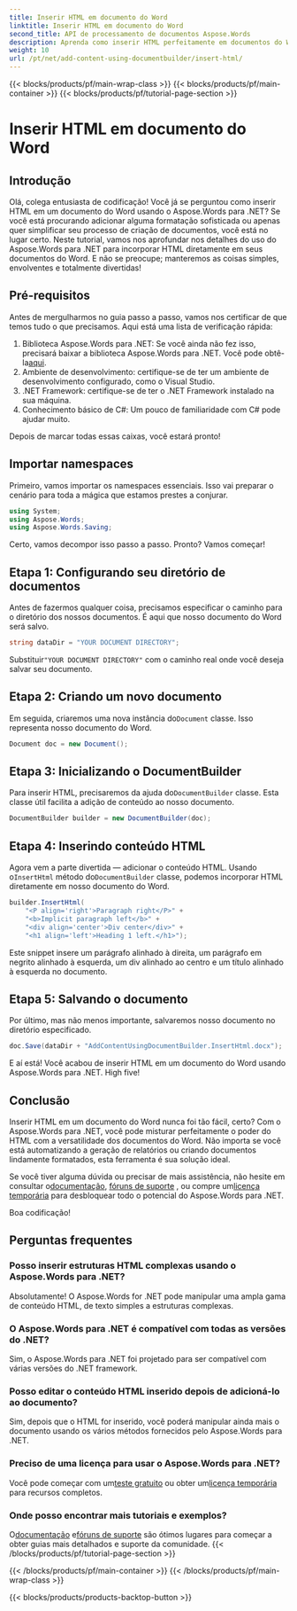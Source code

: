 ```yaml
---
title: Inserir HTML em documento do Word
linktitle: Inserir HTML em documento do Word
second_title: API de processamento de documentos Aspose.Words
description: Aprenda como inserir HTML perfeitamente em documentos do Word usando o Aspose.Words para .NET com nosso tutorial detalhado passo a passo. Perfeito para desenvolvedores.
weight: 10
url: /pt/net/add-content-using-documentbuilder/insert-html/
---
```


{{< blocks/products/pf/main-wrap-class >}}
{{< blocks/products/pf/main-container >}}
{{< blocks/products/pf/tutorial-page-section >}}

# Inserir HTML em documento do Word

## Introdução

Olá, colega entusiasta de codificação! Você já se perguntou como inserir HTML em um documento do Word usando o Aspose.Words para .NET? Se você está procurando adicionar alguma formatação sofisticada ou apenas quer simplificar seu processo de criação de documentos, você está no lugar certo. Neste tutorial, vamos nos aprofundar nos detalhes do uso do Aspose.Words para .NET para incorporar HTML diretamente em seus documentos do Word. E não se preocupe; manteremos as coisas simples, envolventes e totalmente divertidas!

## Pré-requisitos

Antes de mergulharmos no guia passo a passo, vamos nos certificar de que temos tudo o que precisamos. Aqui está uma lista de verificação rápida:

1.  Biblioteca Aspose.Words para .NET: Se você ainda não fez isso, precisará baixar a biblioteca Aspose.Words para .NET. Você pode obtê-la[aqui](https://releases.aspose.com/words/net/).
2. Ambiente de desenvolvimento: certifique-se de ter um ambiente de desenvolvimento configurado, como o Visual Studio.
3. .NET Framework: certifique-se de ter o .NET Framework instalado na sua máquina.
4. Conhecimento básico de C#: Um pouco de familiaridade com C# pode ajudar muito.

Depois de marcar todas essas caixas, você estará pronto!

## Importar namespaces

Primeiro, vamos importar os namespaces essenciais. Isso vai preparar o cenário para toda a mágica que estamos prestes a conjurar.

```csharp
using System;
using Aspose.Words;
using Aspose.Words.Saving;
```

Certo, vamos decompor isso passo a passo. Pronto? Vamos começar!

## Etapa 1: Configurando seu diretório de documentos

Antes de fazermos qualquer coisa, precisamos especificar o caminho para o diretório dos nossos documentos. É aqui que nosso documento do Word será salvo.

```csharp
string dataDir = "YOUR DOCUMENT DIRECTORY";
```

 Substituir`"YOUR DOCUMENT DIRECTORY"` com o caminho real onde você deseja salvar seu documento.

## Etapa 2: Criando um novo documento

 Em seguida, criaremos uma nova instância do`Document` classe. Isso representa nosso documento do Word.

```csharp
Document doc = new Document();
```

## Etapa 3: Inicializando o DocumentBuilder

 Para inserir HTML, precisaremos da ajuda do`DocumentBuilder` classe. Esta classe útil facilita a adição de conteúdo ao nosso documento.

```csharp
DocumentBuilder builder = new DocumentBuilder(doc);
```

## Etapa 4: Inserindo conteúdo HTML

 Agora vem a parte divertida — adicionar o conteúdo HTML. Usando o`InsertHtml` método do`DocumentBuilder` classe, podemos incorporar HTML diretamente em nosso documento do Word.

```csharp
builder.InsertHtml(
    "<P align='right'>Paragraph right</P>" +
    "<b>Implicit paragraph left</b>" +
    "<div align='center'>Div center</div>" +
    "<h1 align='left'>Heading 1 left.</h1>");
```

Este snippet insere um parágrafo alinhado à direita, um parágrafo em negrito alinhado à esquerda, um div alinhado ao centro e um título alinhado à esquerda no documento.

## Etapa 5: Salvando o documento

Por último, mas não menos importante, salvaremos nosso documento no diretório especificado.

```csharp
doc.Save(dataDir + "AddContentUsingDocumentBuilder.InsertHtml.docx");
```

E aí está! Você acabou de inserir HTML em um documento do Word usando Aspose.Words para .NET. High five!

## Conclusão

Inserir HTML em um documento do Word nunca foi tão fácil, certo? Com o Aspose.Words para .NET, você pode misturar perfeitamente o poder do HTML com a versatilidade dos documentos do Word. Não importa se você está automatizando a geração de relatórios ou criando documentos lindamente formatados, esta ferramenta é sua solução ideal.

 Se você tiver alguma dúvida ou precisar de mais assistência, não hesite em consultar o[documentação](https://reference.aspose.com/words/net/), [fóruns de suporte](https://forum.aspose.com/c/words/8) , ou compre um[licença temporária](https://purchase.aspose.com/temporary-license/) para desbloquear todo o potencial do Aspose.Words para .NET.

Boa codificação!

## Perguntas frequentes

### Posso inserir estruturas HTML complexas usando o Aspose.Words para .NET?  
Absolutamente! O Aspose.Words for .NET pode manipular uma ampla gama de conteúdo HTML, de texto simples a estruturas complexas.

### O Aspose.Words para .NET é compatível com todas as versões do .NET?  
Sim, o Aspose.Words para .NET foi projetado para ser compatível com várias versões do .NET framework.

### Posso editar o conteúdo HTML inserido depois de adicioná-lo ao documento?  
Sim, depois que o HTML for inserido, você poderá manipular ainda mais o documento usando os vários métodos fornecidos pelo Aspose.Words para .NET.

### Preciso de uma licença para usar o Aspose.Words para .NET?  
 Você pode começar com um[teste gratuito](https://releases.aspose.com/) ou obter um[licença temporária](https://purchase.aspose.com/temporary-license/) para recursos completos.

### Onde posso encontrar mais tutoriais e exemplos?  
 O[documentação](https://reference.aspose.com/words/net/) e[fóruns de suporte](https://forum.aspose.com/c/words/8) são ótimos lugares para começar a obter guias mais detalhados e suporte da comunidade.
{{< /blocks/products/pf/tutorial-page-section >}}

{{< /blocks/products/pf/main-container >}}
{{< /blocks/products/pf/main-wrap-class >}}

{{< blocks/products/products-backtop-button >}}
